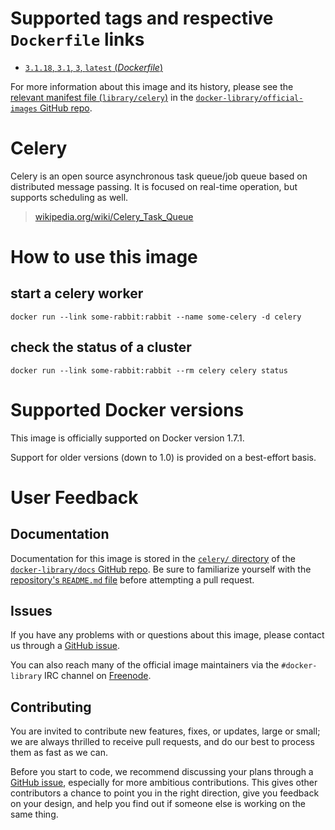 # Supported tags and respective `Dockerfile` links

-	[`3.1.18`, `3.1`, `3`, `latest` (*Dockerfile*)](https://github.com/docker-library/celery/blob/f218be880b85241399b63b6f25e22208cfe3e07f/Dockerfile)

For more information about this image and its history, please see the [relevant manifest file (`library/celery`)](https://github.com/docker-library/official-images/blob/master/library/celery) in the [`docker-library/official-images` GitHub repo](https://github.com/docker-library/official-images).

# Celery

Celery is an open source asynchronous task queue/job queue based on distributed message passing. It is focused on real-time operation, but supports scheduling as well.

> [wikipedia.org/wiki/Celery_Task_Queue](https://en.wikipedia.org/wiki/Celery_Task_Queue)

# How to use this image

## start a celery worker

	docker run --link some-rabbit:rabbit --name some-celery -d celery

## check the status of a cluster

	docker run --link some-rabbit:rabbit --rm celery celery status

# Supported Docker versions

This image is officially supported on Docker version 1.7.1.

Support for older versions (down to 1.0) is provided on a best-effort basis.

# User Feedback

## Documentation

Documentation for this image is stored in the [`celery/` directory](https://github.com/docker-library/docs/tree/master/celery) of the [`docker-library/docs` GitHub repo](https://github.com/docker-library/docs). Be sure to familiarize yourself with the [repository's `README.md` file](https://github.com/docker-library/docs/blob/master/README.md) before attempting a pull request.

## Issues

If you have any problems with or questions about this image, please contact us through a [GitHub issue](https://github.com/docker-library/celery/issues).

You can also reach many of the official image maintainers via the `#docker-library` IRC channel on [Freenode](https://freenode.net).

## Contributing

You are invited to contribute new features, fixes, or updates, large or small; we are always thrilled to receive pull requests, and do our best to process them as fast as we can.

Before you start to code, we recommend discussing your plans through a [GitHub issue](https://github.com/docker-library/celery/issues), especially for more ambitious contributions. This gives other contributors a chance to point you in the right direction, give you feedback on your design, and help you find out if someone else is working on the same thing.
